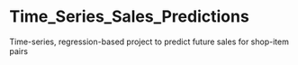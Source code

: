 # Time_Series_Sales_Predictions
Time-series, regression-based project to predict future sales for shop-item pairs
